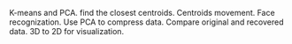 K-means and PCA. 
find the closest centroids. Centroids movement. 
Face recognization. Use PCA to compress data. Compare original and recovered data. 3D to 2D for visualization. 
